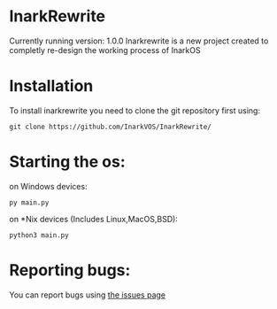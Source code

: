 # InarkRewrite
Currently running version: 1.0.0
Inarkrewrite is a new project created to completly re-design the working process of InarkOS
# Installation
To install inarkrewrite you need to clone the git repository first using:

```git clone https://github.com/InarkVOS/InarkRewrite/```
# Starting the os:
on Windows devices:

```py main.py```

on *Nix devices (Includes Linux,MacOS,BSD):

```python3 main.py```

# Reporting bugs:
You can report bugs using [the issues page](https://github.com/InarkVOS/InarkRewrite/issues/new)